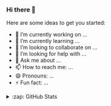 ### Hi there 👋


Here are some ideas to get you started:

- 🔭 I’m currently working on ...
- 🌱 I’m currently learning ...
- 👯 I’m looking to collaborate on ...
- 🤔 I’m looking for help with ...
- 💬 Ask me about ...
- 📫 How to reach me: ...
- 😄 Pronouns: ...
- ⚡ Fun fact: ...

<details>
  <summary>:zap: GitHub Stats </summary>
  
  <img align="left" alt="alexander-gekov's GitHub Stats" src="https://github-readme-stats-alexander-gekov.vercel.app/api?username=alexander-gekov&show_icons=true&hide_border=true&theme=gotham">
  
  </details>
